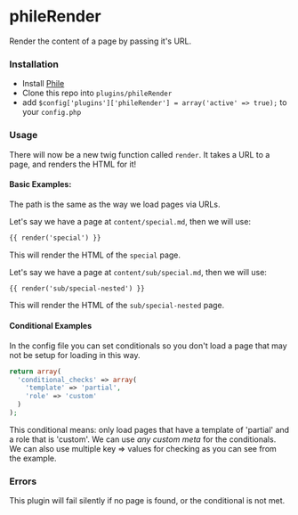 phileRender
===========

Render the content of a page by passing it's URL.

### Installation

* Install [Phile](https://github.com/PhileCMS/Phile)
* Clone this repo into `plugins/phileRender`
* add `$config['plugins']['phileRender'] = array('active' => true);` to your `config.php`

### Usage

There will now be a new twig function called `render`. It takes a URL to a page, and renders the HTML for it!

#### Basic Examples:

The path is the same as the way we load pages via URLs.

Let's say we have a page at `content/special.md`, then we will use:

```html
{{ render('special') }}
```

This will render the HTML of the `special` page.

Let's say we have a page at `content/sub/special.md`, then we will use:

```html
{{ render('sub/special-nested') }}
```

This will render the HTML of the `sub/special-nested` page.

#### Conditional Examples

In the config file you can set conditionals so you don't load a page that may not be setup for loading in this way.

```php
return array(
  'conditional_checks' => array(
    'template' => 'partial',
    'role' => 'custom'
  )
);
```

This conditional means: only load pages that have a template of 'partial' and a role that is 'custom'. We can use *any custom meta* for the conditionals. We can also use multiple key => values for checking as you can see from the example.

### Errors

This plugin will fail silently if no page is found, or the conditional is not met.
